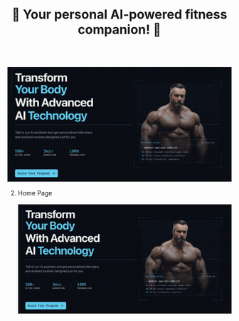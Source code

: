 <h1 align="center">💪 Your personal AI-powered fitness companion! 🤖</h1>

<br><br>

   ![image alt](/public/poster.png)

   
2. Home Page <br> <br>
   ![image alt](/public/poster.png)
